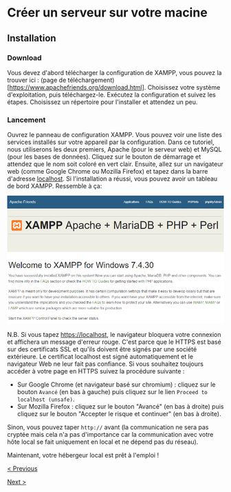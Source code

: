 # Créer un serveur sur votre macine
## Installation
### Download
Vous devez d'abord télécharger la configuration de XAMPP, vous pouvez la trouver ici : (page de téléchargement)[https://www.apachefriends.org/download.html]. Choisissez votre système d'exploitation, puis téléchargez-le. Exécutez la configuration et suivez les étapes. Choisissez un répertoire pour l'installer et attendez un peu.

### Lancement
Ouvrez le panneau de configuration XAMPP. Vous pouvez voir une liste des services installés sur votre appareil par la configuration. Dans ce tutoriel, nous utiliserons les deux premiers, Apache (pour le serveur web) et MySQL (pour les bases de données). Cliquez sur le bouton de démarrage et attendez que le nom soit coloré en vert clair. Ensuite, allez sur un navigateur web (comme Google Chrome ou Mozilla Firefox) et tapez dans la barre d'adresse [localhost](http://localhost). Si l'installation a réussi, vous pouvez avoir un tableau de bord XAMPP. Ressemble à ça:

![Capture d'écran du tableau de bord XAMPP](../../../../../images/0001.png)

N.B. Si vous tapez [https://localhost](https://localhost), le navigateur bloquera votre connexion et affichera un message d'erreur rouge. C'est parce que le HTTPS est basé sur des certificats SSL et qu'ils doivent être signés par une société extérieure. Le certificat localhost est signé automatiquement et le navigateur Web ne leur fait pas confiance. Si vous souhaitez toujours accéder à votre page en HTTPS suivez la procédure suivante :

* Sur Google Chrome (et navigateur basé sur chromium) : cliquez sur le bouton `Avancé` (en bas à gauche) puis cliquez sur le lien `Proceed to localhost (unsafe)`.
* Sur Mozilla Firefox : cliquez sur le bouton "Avancé" (en bas à droite) puis cliquez sur le bouton "Accepter le risque et continuer" (en bas à droite).

Sinon, vous pouvez taper `http://` avant (la communication ne sera pas cryptée mais cela n'a pas d'importance car la communication avec votre hôte local se fait uniquement en local et ne dépend pas du réseau).

Maintenant, votre hébergeur local est prêt à l'emploi !

[< Previous](./1.Start.md)

[Next >](./3.Configuration.md)
